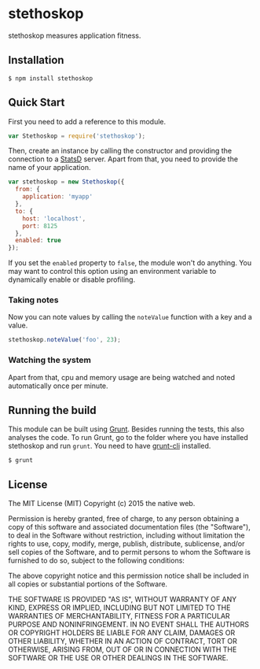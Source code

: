 # stethoskop

stethoskop measures application fitness.

## Installation

    $ npm install stethoskop

## Quick Start

First you need to add a reference to this module.

```javascript
var Stethoskop = require('stethoskop');
```

Then, create an instance by calling the constructor and providing the connection to a [StatsD](https://github.com/etsy/statsd) server. Apart from that, you need to provide the name of your application.

```javascript
var stethoskop = new Stethoskop({
  from: {
    application: 'myapp'
  },
  to: {
    host: 'localhost',
    port: 8125
  },
  enabled: true
});
```

If you set the `enabled` property to `false`, the module won't do anything. You may want to control this option using an environment variable to dynamically enable or disable profiling.

### Taking notes

Now you can note values by calling the `noteValue` function with a key and a value.

```javascript
stethoskop.noteValue('foo', 23);
```

### Watching the system

Apart from that, cpu and memory usage are being watched and noted automatically once per minute.

## Running the build

This module can be built using [Grunt](http://gruntjs.com/). Besides running the tests, this also analyses the code. To run Grunt, go to the folder where you have installed stethoskop and run `grunt`. You need to have [grunt-cli](https://github.com/gruntjs/grunt-cli) installed.

    $ grunt

## License

The MIT License (MIT)
Copyright (c) 2015 the native web.

Permission is hereby granted, free of charge, to any person obtaining a copy of this software and associated documentation files (the "Software"), to deal in the Software without restriction, including without limitation the rights to use, copy, modify, merge, publish, distribute, sublicense, and/or sell copies of the Software, and to permit persons to whom the Software is furnished to do so, subject to the following conditions:

The above copyright notice and this permission notice shall be included in all copies or substantial portions of the Software.

THE SOFTWARE IS PROVIDED "AS IS", WITHOUT WARRANTY OF ANY KIND, EXPRESS OR IMPLIED, INCLUDING BUT NOT LIMITED TO THE WARRANTIES OF MERCHANTABILITY, FITNESS FOR A PARTICULAR PURPOSE AND NONINFRINGEMENT. IN NO EVENT SHALL THE AUTHORS OR COPYRIGHT HOLDERS BE LIABLE FOR ANY CLAIM, DAMAGES OR OTHER LIABILITY, WHETHER IN AN ACTION OF CONTRACT, TORT OR OTHERWISE, ARISING FROM, OUT OF OR IN CONNECTION WITH THE SOFTWARE OR THE USE OR OTHER DEALINGS IN THE SOFTWARE.
